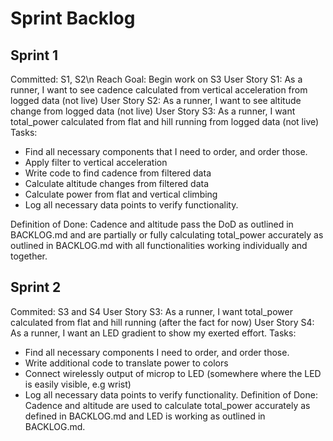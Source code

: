 # Sprint Backlog

## Sprint 1
Committed: S1, S2\n 
Reach Goal: Begin work on S3
User Story S1: As a runner, I want to see cadence calculated from vertical acceleration from logged data (not live)
User Story S2: As a runner, I want to see altitude change from logged data (not live)
User Story S3: As a runner, I want total_power calculated from flat and hill running from logged data (not live) 
Tasks:
- Find all necessary components that I need to order, and order those.
- Apply filter to vertical acceleration
- Write code to find cadence from filtered data
- Calculate altitude changes from filtered data
- Calculate power from flat and vertical climbing
- Log all necessary data points to verify functionality.

Definition of Done: Cadence and altitude pass the DoD as outlined in BACKLOG.md and are partially or fully calculating total_power
accurately as outlined in BACKLOG.md with all functionalities working individually and together. 

## Sprint 2
Commited: S3 and S4
User Story S3: As a runner, I want total_power calculated from flat and hill running (after the fact for now)
User Story S4: As a runner, I want an LED gradient to show my exerted effort.
Tasks:
- Find all necessary components I need to order, and order those.
- Write additional code to translate power to colors
- Connect wirelessly output of microp to LED (somewhere where the LED is easily visible, e.g wrist)
- Log all necessary data points to verify functionality. 
Definition of Done: Cadence and altitude are used to calculate total_power accurately as defined in BACKLOG.md
and LED is working as outlined in BACKLOG.md. 


